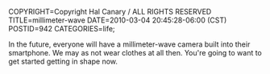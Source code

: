 COPYRIGHT=Copyright Hal Canary / ALL RIGHTS RESERVED
TITLE=millimeter-wave
DATE=2010-03-04 20:45:28-06:00 (CST)
POSTID=942
CATEGORIES=life;

In the future, everyone will have a millimeter-wave camera built into their smartphone. We may as not wear clothes at all then. You're going to want to get started getting in shape now.
